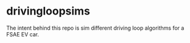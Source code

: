 # drivingloopsims
The intent behind this repo is sim different driving loop algorithms for a FSAE EV car.
